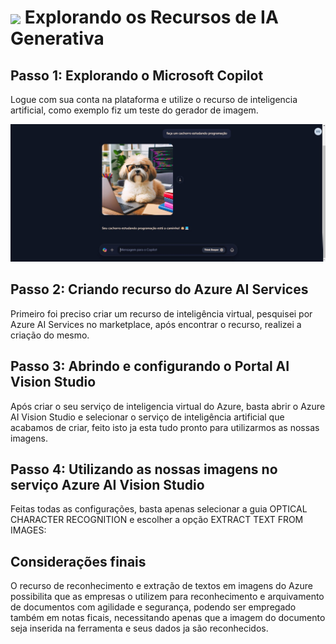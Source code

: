 <h1>
    <a href="https://www.dio.me/">
     <img align="center" width="60px" src="https://hermes.dio.me/lab_projects/badges/c1203540-e5d4-40d1-a1e8-a7e0387d8abe.png"></a>
    <span> 
Explorando os Recursos de IA Generativa
</span>
</h1>

## Passo 1: Explorando o Microsoft Copilot

Logue com sua conta na plataforma e utilize o recurso de inteligencia artificial, como exemplo fiz um teste do gerador de imagem.

<img src="output/01.jpg">

## Passo 2: Criando recurso do Azure AI Services

Primeiro foi preciso criar um recurso de inteligência virtual, pesquisei por Azure AI Services no marketplace, após encontrar o recurso, realizei a criação do mesmo.

## Passo 3: Abrindo e configurando o Portal AI Vision Studio

Após criar o seu serviço de inteligencia virtual do Azure, basta abrir o Azure AI Vision Studio e selecionar o serviço de inteligência artificial que acabamos de criar, feito isto ja esta tudo pronto para utilizarmos as nossas imagens.

## Passo 4: Utilizando as nossas imagens no serviço Azure AI Vision Studio

Feitas todas as configurações, basta apenas selecionar a guia OPTICAL CHARACTER RECOGNITION e escolher a opção EXTRACT TEXT FROM IMAGES:

## Considerações finais

O recurso de reconhecimento e extração de textos em imagens do Azure possibilita que as empresas o utilizem para reconhecimento e arquivamento de documentos com agilidade e segurança, podendo ser empregado também em notas ficais, necessitando apenas que a imagem do documento seja inserida na ferramenta e seus dados ja são reconhecidos.
